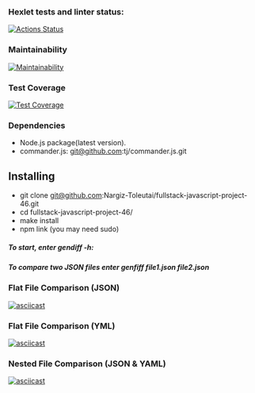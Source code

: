 ### Hexlet tests and linter status:
[![Actions Status](https://github.com/Nargiz-Toleutai/fullstack-javascript-project-46/workflows/hexlet-check/badge.svg)](https://github.com/Nargiz-Toleutai/fullstack-javascript-project-46/actions)

### Maintainability
[![Maintainability](https://api.codeclimate.com/v1/badges/88ef0d6b3ab0753e4f90/maintainability)](https://codeclimate.com/github/Nargiz-Toleutai/fullstack-javascript-project-46/maintainability)

### Test Coverage
[![Test Coverage](https://api.codeclimate.com/v1/badges/88ef0d6b3ab0753e4f90/test_coverage)](https://codeclimate.com/github/Nargiz-Toleutai/fullstack-javascript-project-46/test_coverage)

### Dependencies
- Node.js package(latest version).
- commander.js: git@github.com:tj/commander.js.git
  
## Installing

- git clone git@github.com:Nargiz-Toleutai/fullstack-javascript-project-46.git
- cd fullstack-javascript-project-46/
- make install
- npm link (you may need sudo)

##### To start, enter gendiff -h:
##### To compare two JSON files enter genfiff file1.json file2.json

### Flat File Comparison (JSON)

[![asciicast](https://asciinema.org/a/MXIXXYrHclBIQMTmd5xo6DnMn.svg)](https://asciinema.org/a/MXIXXYrHclBIQMTmd5xo6DnMn)

### Flat File Comparison (YML)

[![asciicast](https://asciinema.org/a/nZwgvLPqKUmHEQYVpYW2Asr8e.svg)](https://asciinema.org/a/nZwgvLPqKUmHEQYVpYW2Asr8e)

### Nested File Comparison (JSON & YAML)

[![asciicast](https://asciinema.org/a/Wd5dAw0Ocei2OKoRYGAyIFzk8.svg)](https://asciinema.org/a/Wd5dAw0Ocei2OKoRYGAyIFzk8)